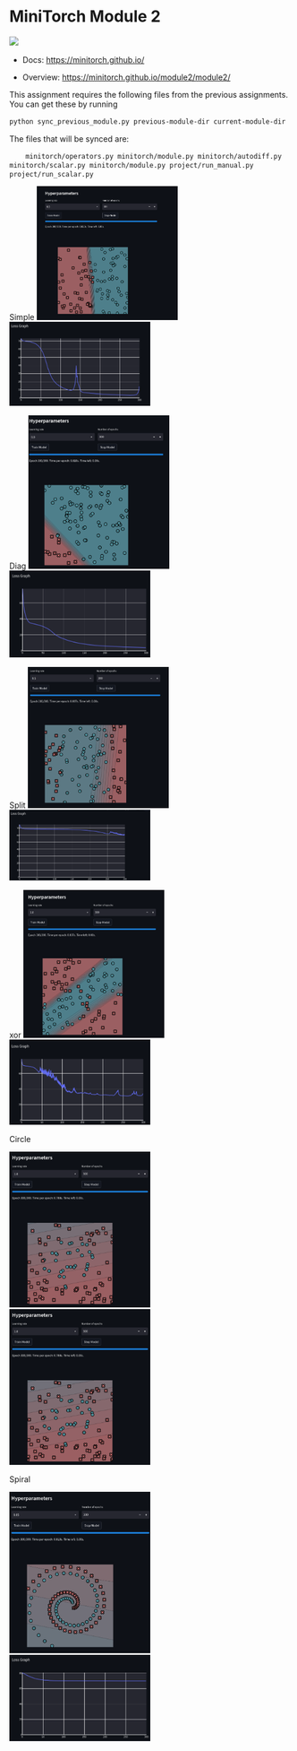# MiniTorch Module 2

<img src="https://minitorch.github.io/minitorch.svg" width="50%">


* Docs: https://minitorch.github.io/

* Overview: https://minitorch.github.io/module2/module2/

This assignment requires the following files from the previous assignments. You can get these by running

```bash
python sync_previous_module.py previous-module-dir current-module-dir
```

The files that will be synced are:

        minitorch/operators.py minitorch/module.py minitorch/autodiff.py minitorch/scalar.py minitorch/module.py project/run_manual.py project/run_scalar.py

Simple
<img src="img/simple1.png" width="50%px">
<img src="img/simple2.png" width="50%px">

Diag
<img src="img/diag1.png" width="50%px">
<img src="img/diag2.png" width="50%px">

Split
<img src="img/split1.png" width="50%px">
<img src="img/split2.png" width="50%px">

xor
<img src="img/xor1.png" width="50%px">
<img src="img/xor2.png" width="50%px">

Circle

<img src="img/circ1.png" width="50%px">
<img src="img/circ1.png" width="50%px">


Spiral

<img src="img/Spiral1.png" width="50%px">
<img src="img/Spiral2.png" width="50%px">
